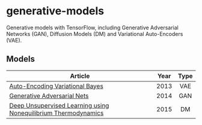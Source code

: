 # generative-models
Generative models with TensorFlow, including Generative Adversarial Networks (GAN), Diffusion Models (DM) and Variational Auto-Encoders (VAE).

## Models
| Article | Year | Type |
|---    |:-:    |:-:    |
| [Auto-Encoding Variational Bayes](https://arxiv.org/pdf/1312.6114.pdf) | 2013 | VAE |
| [Generative Adversarial Nets](https://arxiv.org/pdf/1406.2661.pdf) | 2014 | GAN |
| [Deep Unsupervised Learning using Nonequilibrium Thermodynamics](https://arxiv.org/pdf/1503.03585.pdf) | 2015 | DM |
